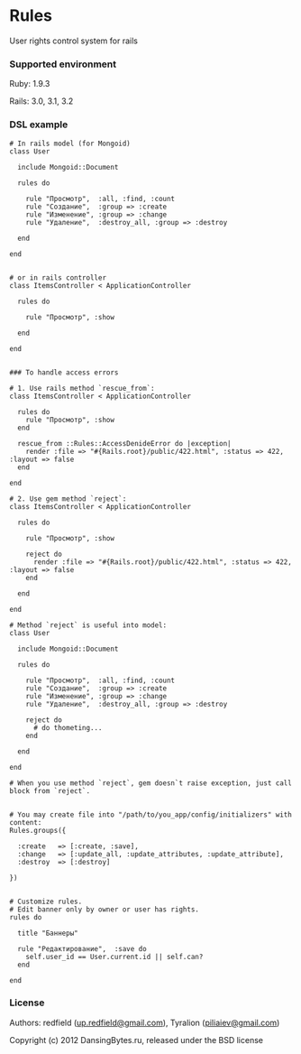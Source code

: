 Rules
=====

User rights control system for rails


### Supported environment

Ruby:   1.9.3

Rails:  3.0, 3.1, 3.2


### DSL example

    # In rails model (for Mongoid)
    class User

      include Mongoid::Document

      rules do

        rule "Просмотр",  :all, :find, :count
        rule "Создание",  :group => :create
        rule "Изменение", :group => :change
        rule "Удаление",  :destroy_all, :group => :destroy

      end

    end


    # or in rails controller
    class ItemsController < ApplicationController

      rules do

        rule "Просмотр", :show

      end

    end


    ### To handle access errors

    # 1. Use rails method `rescue_from`:
    class ItemsController < ApplicationController

      rules do
        rule "Просмотр", :show
      end

      rescue_from ::Rules::AccessDenideError do |exception|
        render :file => "#{Rails.root}/public/422.html", :status => 422, :layout => false
      end

    end

    # 2. Use gem method `reject`:
    class ItemsController < ApplicationController

      rules do

        rule "Просмотр", :show

        reject do
          render :file => "#{Rails.root}/public/422.html", :status => 422, :layout => false
        end

      end

    end

    # Method `reject` is useful into model:
    class User

      include Mongoid::Document

      rules do

        rule "Просмотр",  :all, :find, :count
        rule "Создание",  :group => :create
        rule "Изменение", :group => :change
        rule "Удаление",  :destroy_all, :group => :destroy

        reject do
          # do thometing...
        end

      end

    end

    # When you use method `reject`, gem doesn`t raise exception, just call block from `reject`.


    # You may create file into "/path/to/you_app/config/initializers" with content:
    Rules.groups({

      :create   => [:create, :save],
      :change   => [:update_all, :update_attributes, :update_attribute],
      :destroy  => [:destroy]

    })


    # Customize rules.
    # Edit banner only by owner or user has rights.
    rules do

      title "Баннеры"

      rule "Редактирование",  :save do
        self.user_id == User.current.id || self.can?
      end

    end


### License

Authors: redfield (up.redfield@gmail.com), Tyralion (piliaiev@gmail.com)

Copyright (c) 2012 DansingBytes.ru, released under the BSD license